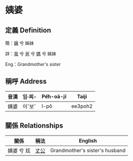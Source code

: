 # 姨婆
## 定義 Definition
簡：[嫲](member9.md) 兮 姊妹

詳：[我](member1.md) 兮 [爸](member2.md) 兮 [媽](member9.md) 兮 姊妹

Eng：Grandmother's sister

## 稱呼 Address

音漢 | 임·찌- | Pe̍͘h-oā-jī | Taiji
--- | --- | --- | --- 
姨婆 | 이ˆ보ˆ | î-pô | ee3poh2 


## 關係 Relationships

關係 | 稱法 | English
--- | --- | --- 
姨婆 兮 尪 | [丈公](member72.md) | Grandmother's sister's husband
